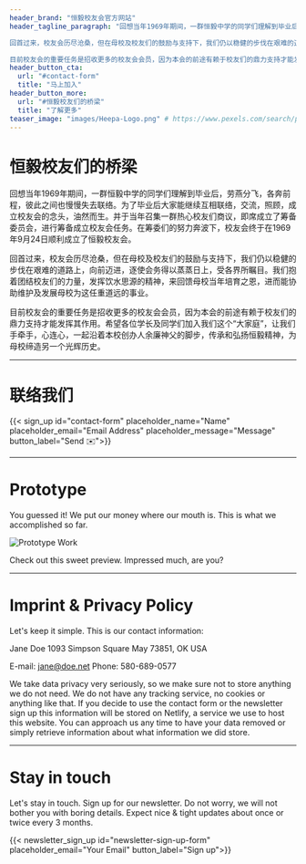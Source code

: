 ```yaml
---
header_brand: "恒毅校友会官方网站"
header_tagline_paragraph: "回想当年1969年期间，一群恒毅中学的同学们理解到毕业后，劳燕分飞，各奔前程，彼此之间也慢慢失去联络。为了毕业后大家能继续互相联络，交流，照顾，成立校友会的念头，油然而生。并于当年召集一群热心校友们商议，即席成立了筹备委员会，进行筹备成立校友会任务。在筹委们的努力奔波下，校友会终于在1969年9月24日顺利成立了恒毅校友会。

回首过来，校友会历尽沧桑，但在母校及校友们的鼓励与支持下，我们仍以稳健的步伐在艰难的道路上，向前迈进，逐使会务得以蒸蒸日上，受各界所瞩目。我们抱着团结校友们的力量，发挥饮水思源的精神，来回馈母校当年培育之恩，进而能协助维护及发展母校为这任重道远的事业。

目前校友会的重要任务是招收更多的校友会会员，因为本会的前途有赖于校友们的鼎力支持才能发挥其作用。希望各位学长及同学们加入我们这个“大家庭”，让我们手牵手，心连心，一起沿着本校创办人余廉神父的脚步，传承和弘扬恒毅精神，为母校缔造另一个光辉历史。"
header_button_cta:
  url: "#contact-form"
  title: "马上加入"
header_button_more:
  url: "#恒毅校友们的桥梁"
  title: "了解更多"
teaser_image: "images/Heepa-Logo.png" # https://www.pexels.com/search/product%20testing/
---
```


# 恒毅校友们的桥梁

回想当年1969年期间，一群恒毅中学的同学们理解到毕业后，劳燕分飞，各奔前程，彼此之间也慢慢失去联络。为了毕业后大家能继续互相联络，交流，照顾，成立校友会的念头，油然而生。并于当年召集一群热心校友们商议，即席成立了筹备委员会，进行筹备成立校友会任务。在筹委们的努力奔波下，校友会终于在1969年9月24日顺利成立了恒毅校友会。

回首过来，校友会历尽沧桑，但在母校及校友们的鼓励与支持下，我们仍以稳健的步伐在艰难的道路上，向前迈进，逐使会务得以蒸蒸日上，受各界所瞩目。我们抱着团结校友们的力量，发挥饮水思源的精神，来回馈母校当年培育之恩，进而能协助维护及发展母校为这任重道远的事业。

目前校友会的重要任务是招收更多的校友会会员，因为本会的前途有赖于校友们的鼎力支持才能发挥其作用。希望各位学长及同学们加入我们这个“大家庭”，让我们手牵手，心连心，一起沿着本校创办人余廉神父的脚步，传承和弘扬恒毅精神，为母校缔造另一个光辉历史。

---

# 联络我们
{{< sign_up id="contact-form" placeholder_name="Name" placeholder_email="Email Address" placeholder_message="Message" button_label="Send ✉️">}}


<!-- < contact_form id="contact-form" placeholder_name="Name" placeholder_email="Email Address" placeholder_message="Message" button_label="Send ✉️"> -->

---

# Prototype

You guessed it! We put our money where our mouth is. This is what we accomplished so far.

![Prototype Work](images/prototype.jpg) <!-- https://www.pexels.com/search/product%20testing/ -->

Check out this sweet preview. Impressed much, are you?

---

# Imprint & Privacy Policy

Let's keep it simple. This is our contact information:

Jane Doe
1093 Simpson Square
May 73851, OK
USA

E-mail: jane@doe.net
Phone: 580-689-0577

We take data privacy very seriously, so we make sure not to store anything we do not need. We do not have any tracking service, no cookies or anything like that. If you decide to use the contact form or the newsletter sign up this information will be stored on Netlify, a service we use to host this website. You can approach us any time to have your data removed or simply retrieve information about what information we did store.

---

# Stay in touch

Let's stay in touch. Sign up for our newsletter. Do not worry, we will not bother you with boring details. Expect nice & tight updates about once or twice every 3 months.

{{< newsletter_sign_up id="newsletter-sign-up-form" placeholder_email="Your Email" button_label="Sign up">}}
